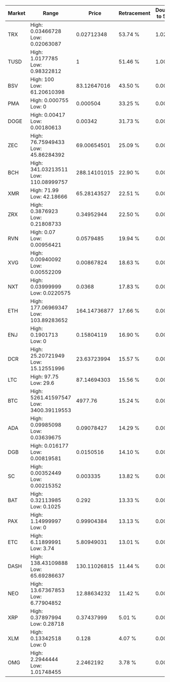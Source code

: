 | Market | Range | Price| Retracement | Doubles to 50% |
| --- | --- | --- | --- | --- |
| TRX | High: 0.03466728<br />Low: 0.02063087 | 0.02712348 | 53.74 % | 1.02 |
| TUSD | High: 1.0177785<br />Low: 0.98322812 | 1 | 51.46 % | 1.00 |
| BSV | High: 100<br />Low: 61.20610398 | 83.12647016 | 43.50 % | 0.00 |
| PMA | High: 0.000755<br />Low: 0 | 0.000504 | 33.25 % | 0.00 |
| DOGE | High: 0.00417<br />Low: 0.00180613 | 0.00342 | 31.73 % | 0.00 |
| ZEC | High: 76.75949433<br />Low: 45.86284392 | 69.00654501 | 25.09 % | 0.00 |
| BCH | High: 341.03213511<br />Low: 110.08999757 | 288.14101015 | 22.90 % | 0.00 |
| XMR | High: 71.99<br />Low: 42.18666 | 65.28143527 | 22.51 % | 0.00 |
| ZRX | High: 0.3876923<br />Low: 0.21808733 | 0.34952944 | 22.50 % | 0.00 |
| RVN | High: 0.07<br />Low: 0.00956421 | 0.0579485 | 19.94 % | 0.00 |
| XVG | High: 0.00940092<br />Low: 0.00552209 | 0.00867824 | 18.63 % | 0.00 |
| NXT | High: 0.03999999<br />Low: 0.0220575 | 0.0368 | 17.83 % | 0.00 |
| ETH | High: 177.06969347<br />Low: 103.89283652 | 164.14736877 | 17.66 % | 0.00 |
| ENJ | High: 0.1901713<br />Low: 0 | 0.15804119 | 16.90 % | 0.00 |
| DCR | High: 25.20721949<br />Low: 15.12551996 | 23.63723994 | 15.57 % | 0.00 |
| LTC | High: 97.75<br />Low: 29.6 | 87.14694303 | 15.56 % | 0.00 |
| BTC | High: 5261.41597547<br />Low: 3400.39119553 | 4977.76 | 15.24 % | 0.00 |
| ADA | High: 0.09985098<br />Low: 0.03639675 | 0.09078427 | 14.29 % | 0.00 |
| DGB | High: 0.016177<br />Low: 0.00819581 | 0.0150516 | 14.10 % | 0.00 |
| SC | High: 0.00352449<br />Low: 0.00215352 | 0.003335 | 13.82 % | 0.00 |
| BAT | High: 0.32113985<br />Low: 0.1025 | 0.292 | 13.33 % | 0.00 |
| PAX | High: 1.14999997<br />Low: 0 | 0.99904384 | 13.13 % | 0.00 |
| ETC | High: 6.11899991<br />Low: 3.74 | 5.80949031 | 13.01 % | 0.00 |
| DASH | High: 138.43109888<br />Low: 65.69286637 | 130.11026815 | 11.44 % | 0.00 |
| NEO | High: 13.67367853<br />Low: 6.77904852 | 12.88634232 | 11.42 % | 0.00 |
| XRP | High: 0.37897994<br />Low: 0.28718 | 0.37437999 | 5.01 % | 0.00 |
| XLM | High: 0.13342518<br />Low: 0 | 0.128 | 4.07 % | 0.00 |
| OMG | High: 2.2944444<br />Low: 1.01748455 | 2.2462192 | 3.78 % | 0.00 |
